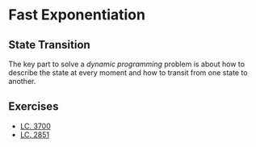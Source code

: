 # Fast Exponentiation

## State Transition

The key part to solve a *dynamic programming* problem is about how to describe the state at every moment and how to transit from one state to another.




## Exercises

- [LC. 3700](https://leetcode.com/problems/number-of-zigzag-arrays-ii/description/)
- [LC. 2851](https://leetcode.com/problems/string-transformation/description/)